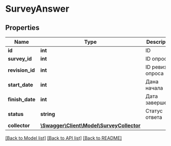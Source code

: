 # SurveyAnswer

## Properties
Name | Type | Description | Notes
------------ | ------------- | ------------- | -------------
**id** | **int** | ID | 
**survey_id** | **int** | ID опроса | 
**revision_id** | **int** | ID ревизии опроса | 
**start_date** | **int** | Дана начала | 
**finish_date** | **int** | Дата завершения | 
**status** | **string** | Статус ответа | 
**collector** | [**\Swagger\Client\Model\SurveyCollector**](SurveyCollector.md) |  | 

[[Back to Model list]](../README.md#documentation-for-models) [[Back to API list]](../README.md#documentation-for-api-endpoints) [[Back to README]](../README.md)


